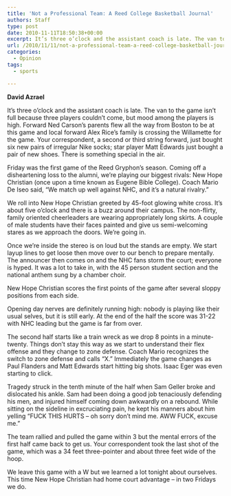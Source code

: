 ```yaml
---
title: 'Not a Professional Team: A Reed College Basketball Journal'
authors: Staff
type: post
date: 2010-11-11T18:50:38+00:00
excerpt: It’s three o’clock and the assistant coach is late. The van to the game isn’t full because three players couldn’t come, but mood among the players is high.
url: /2010/11/11/not-a-professional-team-a-reed-college-basketball-journal/
categories:
  - Opinion
tags:
  - sports

---
```

**David Azrael**

It’s three o’clock and the assistant coach is late. The van to the game isn’t full because three players couldn’t come, but mood among the players is high. Forward Ned Carson’s parents flew all the way from Boston to be at this game and local forward Alex Rice’s family is crossing the Willamette for the game. Your correspondent, a second or third string forward, just bought six new pairs of irregular Nike socks; star player Matt Edwards just bought a pair of new shoes. There is something special in the air.

Friday was the first game of the Reed Gryphon’s season. Coming off a disheartening loss to the alumni, we’re playing our biggest rivals: New Hope Christian (once upon a time known as Eugene Bible College). Coach Mario De Iseo said, “We match up well against NHC, and it’s a natural rivalry.”

We roll into New Hope Christian greeted by 45-foot glowing white cross. It’s about five o’clock and there is a buzz around their campus. The non-flirty, family oriented cheerleaders are wearing appropriately long skirts. A couple of male students have their faces painted and give us semi-welcoming stares as we approach the doors. We’re going in.

Once we’re inside the stereo is on loud but the stands are empty. We start layup lines to get loose then move over to our bench to prepare mentally. The announcer then comes on and the NHC fans storm the court; everyone is hyped. It was a lot to take in, with the 45 person student section and the national anthem sung by a chamber choir.

New Hope Christian scores the first points of the game after several sloppy positions from each side.

Opening day nerves are definitely running high: nobody is playing like their usual selves, but it is still early. At the end of the half the score was 31-22 with NHC leading but the game is far from over.

The second half starts like a train wreck as we drop 8 points in a minute-twenty. Things don’t stay this way as we start to understand their flex offense and they change to zone defense. Coach Mario recognizes the switch to zone defense and calls “X.” Immediately the game changes as Paul Flanders and Matt Edwards start hitting big shots. Isaac Eger was even starting to click.

Tragedy struck in the tenth minute of the half when Sam Geller broke and dislocated his ankle. Sam had been doing a good job tenaciously defending his men, and injured himself coming down awkwardly on a rebound. While sitting on the sideline in excruciating pain, he kept his manners about him yelling “FUCK THIS HURTS – oh sorry don’t mind me. AWW FUCK, excuse me.”

The team rallied and pulled the game within 3 but the mental errors of the first half came back to get us. Your correspondent took the last shot of the game, which was a 34 feet three-pointer and about three feet wide of the hoop.

We leave this game with a W but we learned a lot tonight about ourselves. This time New Hope Christian had home court advantage – in two Fridays we do.